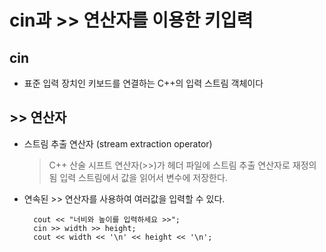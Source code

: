 # cin과 >> 연산자를 이용한 키입력

## cin

- 표준 입력 장치인 키보드를 연결하는 C++의 입력 스트림 객체이다

## >> 연산자

- 스트림 추출 연산자 (stream extraction operator)
    > C++ 산술 시프트 연산자(>>)가 <iostream> 헤더 파일에 스트림 추출 연산자로 재정의됨
    > 입력 스트림에서 값을 읽어서 변수에 저장한다.


- 연속된 >> 연산자를 사용하여 여러값을 입력할 수 있다.

        cout << "너비와 높이를 입력하세요 >>";
        cin >> width >> height;
        cout << width << '\n' << height << '\n';